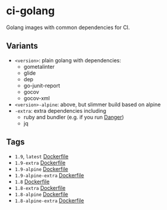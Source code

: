 # ci-golang

Golang images with common dependencies for CI.

## Variants
- `<version>`: plain golang with dependencies:
  - gometalinter
  - glide
  - dep
  - go-junit-report
  - gocov
  - gocov-xml
- `<version>-alpine`: above, but slimmer build based on alpine
- `-extra`: extra dependencies including
  - ruby and bundler (e.g. if you run [Danger](https://github.com/danger/danger))
  - jq

## Tags
- `1.9`, `latest` [Dockerfile](1.9/stretch/Dockerfile)
- `1.9-extra` [Dockerfile](1.9/extra/Dockerfile)
- `1.9-alpine` [Dockerfile](1.9/alpine/Dockerfile)
- `1.9-alpine-extra` [Dockerfile](1.9/alpine/extra/Dockerfile)
- `1.8` [Dockerfile](1.8/stretch/Dockerfile)
- `1.8-extra` [Dockerfile](1.8/extra/Dockerfile)
- `1.8-alpine` [Dockerfile](1.8/alpine/Dockerfile)
- `1.8-alpine-extra` [Dockerfile](1.8/alpine/extra/Dockerfile)

